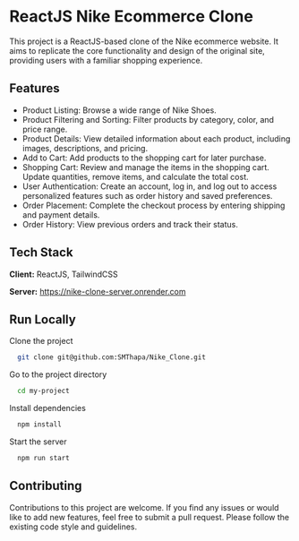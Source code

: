 
# ReactJS Nike Ecommerce Clone

This project is a ReactJS-based clone of the Nike ecommerce website. It aims to replicate the core functionality and design of the original site, providing users with a familiar shopping experience.


## Features

- Product Listing: Browse a wide range of Nike Shoes.
- Product Filtering and Sorting: Filter products by category, color, and price range.
- Product Details: View detailed information about each product, including images, descriptions, and pricing.
- Add to Cart: Add products to the shopping cart for later purchase.
- Shopping Cart: Review and manage the items in the shopping cart. Update quantities, remove items, and calculate the total cost.
- User Authentication: Create an account, log in, and log out to access personalized features such as order history and saved preferences.
- Order Placement: Complete the checkout process by entering shipping and payment details.
- Order History: View previous orders and track their status.
## Tech Stack

**Client:** ReactJS, TailwindCSS

**Server:** https://nike-clone-server.onrender.com


## Run Locally

Clone the project

```bash
  git clone git@github.com:SMThapa/Nike_Clone.git
```

Go to the project directory

```bash
  cd my-project
```

Install dependencies

```bash
  npm install
```

Start the server

```bash
  npm run start
```


## Contributing

Contributions to this project are welcome. If you find any issues or would like to add new features, feel free to submit a pull request. Please follow the existing code style and guidelines.

